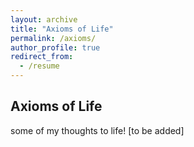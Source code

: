 ```yaml
---
layout: archive
title: "Axioms of Life"
permalink: /axioms/
author_profile: true
redirect_from:
  - /resume
---
```


Axioms of Life
-------
some of my thoughts to life! [to be added]
